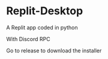 # Replit-Desktop

A Replit app coded in python

With Discord RPC

Go to release to download the installer
